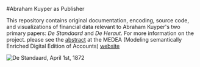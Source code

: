 #Abraham Kuyper as Publisher

This repository contains original documentation, encoding, source code, and visualizations of financial data relevant to Abraham Kuyper's two primary papers: *De Standaard* and *De Heraut*. For more information on the project. please see the [abstract](http://medea.hypotheses.org/200) at the MEDEA (Modeling semantically Enriched Digital Edition of Accounts) [website](http://medea.hypotheses.org/)

![De Standaard, April 1st, 1872](http://i.imgur.com/SmiQV2V.png)

